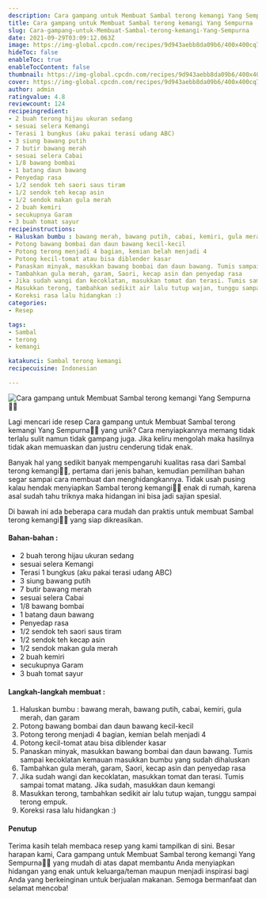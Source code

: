 ```yaml
---
description: Cara gampang untuk Membuat Sambal terong kemangi Yang Sempurna"
title: Cara gampang untuk Membuat Sambal terong kemangi Yang Sempurna
slug: Cara-gampang-untuk-Membuat-Sambal-terong-kemangi-Yang-Sempurna
date: 2021-09-29T03:09:12.063Z
image: https://img-global.cpcdn.com/recipes/9d943aebb8da09b6/400x400cq70/photo.jpg
hideToc: false
enableToc: true
enableTocContent: false
thumbnail: https://img-global.cpcdn.com/recipes/9d943aebb8da09b6/400x400cq70/photo.jpg
cover: https://img-global.cpcdn.com/recipes/9d943aebb8da09b6/400x400cq70/photo.jpg
author: admin
ratingvalue: 4.8
reviewcount: 124
recipeingredient:
- 2 buah terong hijau ukuran sedang
- sesuai selera Kemangi
- Terasi 1 bungkus (aku pakai terasi udang ABC)
- 3 siung bawang putih
- 7 butir bawang merah
- sesuai selera Cabai
- 1/8 bawang bombai
- 1 batang daun bawang
- Penyedap rasa
- 1/2 sendok teh saori saus tiram
- 1/2 sendok teh kecap asin
- 1/2 sendok makan gula merah
- 2 buah kemiri
- secukupnya Garam
- 3 buah tomat sayur
recipeinstructions:
- Haluskan bumbu : bawang merah, bawang putih, cabai, kemiri, gula merah, dan garam
- Potong bawang bombai dan daun bawang kecil-kecil
- Potong terong menjadi 4 bagian, kemian belah menjadi 4
- Potong kecil-tomat atau bisa diblender kasar
- Panaskan minyak, masukkan bawang bombai dan daun bawang. Tumis sampai kecoklatan kemauan masukkan bumbu yang sudah dihaluskan
- Tambahkan gula merah, garam, Saori, kecap asin dan penyedap rasa
- Jika sudah wangi dan kecoklatan, masukkan tomat dan terasi. Tumis sampai tomat matang. Jika sudah, masukkan daun kemangi
- Masukkan terong, tambahkan sedikit air lalu tutup wajan, tunggu sampai terong empuk.
- Koreksi rasa lalu hidangkan :)
categories:
- Resep

tags:
- Sambal
- terong
- kemangi

katakunci: Sambal terong kemangi
recipecuisine: Indonesian

---
```


![Cara gampang untuk Membuat Sambal terong kemangi Yang Sempurna👩‍🍳](https://img-global.cpcdn.com/recipes/9d943aebb8da09b6/400x400cq70/photo.jpg)

Lagi mencari ide resep Cara gampang untuk Membuat Sambal terong kemangi Yang Sempurna👩‍🍳 yang unik? Cara menyiapkannya memang tidak terlalu sulit namun tidak gampang juga. Jika keliru mengolah maka hasilnya tidak akan memuaskan dan justru cenderung tidak enak.

Banyak hal yang sedikit banyak mempengaruhi kualitas rasa dari Sambal terong kemangi👩‍🍳, pertama dari jenis bahan, kemudian pemilihan bahan segar sampai cara membuat dan menghidangkannya. Tidak usah pusing kalau hendak menyiapkan Sambal terong kemangi👩‍🍳 enak di rumah, karena asal sudah tahu triknya maka hidangan ini bisa jadi sajian spesial.

Di bawah ini ada beberapa cara mudah dan praktis untuk membuat Sambal terong kemangi👩‍🍳 yang siap dikreasikan.

<!--inarticleads1-->

#### Bahan-bahan :

- 2 buah terong hijau ukuran sedang
- sesuai selera Kemangi
- Terasi 1 bungkus (aku pakai terasi udang ABC)
- 3 siung bawang putih
- 7 butir bawang merah
- sesuai selera Cabai
- 1/8 bawang bombai
- 1 batang daun bawang
- Penyedap rasa
- 1/2 sendok teh saori saus tiram
- 1/2 sendok teh kecap asin
- 1/2 sendok makan gula merah
- 2 buah kemiri
- secukupnya Garam
- 3 buah tomat sayur

<!--inarticleads2-->

#### Langkah-langkah membuat :

1. Haluskan bumbu : bawang merah, bawang putih, cabai, kemiri, gula merah, dan garam
1. Potong bawang bombai dan daun bawang kecil-kecil
1. Potong terong menjadi 4 bagian, kemian belah menjadi 4
1. Potong kecil-tomat atau bisa diblender kasar
1. Panaskan minyak, masukkan bawang bombai dan daun bawang. Tumis sampai kecoklatan kemauan masukkan bumbu yang sudah dihaluskan
1. Tambahkan gula merah, garam, Saori, kecap asin dan penyedap rasa
1. Jika sudah wangi dan kecoklatan, masukkan tomat dan terasi. Tumis sampai tomat matang. Jika sudah, masukkan daun kemangi
1. Masukkan terong, tambahkan sedikit air lalu tutup wajan, tunggu sampai terong empuk.
1. Koreksi rasa lalu hidangkan :)

#### Penutup

Terima kasih telah membaca resep yang kami tampilkan di sini. Besar harapan kami, Cara gampang untuk Membuat Sambal terong kemangi Yang Sempurna👩‍🍳 yang mudah di atas dapat membantu Anda menyiapkan hidangan yang enak untuk keluarga/teman maupun menjadi inspirasi bagi Anda yang berkeinginan untuk berjualan makanan. Semoga bermanfaat dan selamat mencoba!